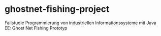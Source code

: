 # ghostnet-fishing-project
Fallstudie Programmierung von industriellen Informationssysteme mit Java EE: Ghost Net Fishing Prototyp
